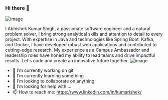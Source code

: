 
<!--You can check my linkedin profile:
    🔭 I’m currently working on self learning
    🌱 I’m currently different software tools/ Biometric solving problems
    👯 I’m looking to collaboration 

**anshuhishek/anshuhishek** is .✨ _special_ ✨ a repository because its `README.md` (this file) appears on your GitHub profile.
-->
### Hi there 👋
![image](https://github.com/anshuhishek/anshuhishek/assets/85212273/795204cb-9979-422a-8a1f-f319bd8e211c)


I Abhishek Kumar Singh, a passionate software engineer and a natural problem solver, I bring strong analytical skills and attention to detail to every project. With expertise in Java and technologies like Spring Boot, Kafka, and Docker, I have developed robust web applications and contributed to cutting-edge research. My experience as a Campus Ambassador and leadership roles have honed my ability to lead teams and drive impactful results. Let's code and create an innovative future together.
                                    ![image](https://github.com/anshuhishek/anshuhishek/assets/85212273/3f8f70ca-4e96-4b45-9c21-d64fe9935cf3)

- 🔭 I’m currently working on git
- 🌱 I’m currently learning something
- 👯 I’m looking to collaborate on anything
- 🤔 I’m looking for help with ...
- 📫 How to reach me:  https://www.linkedin.com/in/kumarishek/ 
<!--- 💬 Ask me about ...
- 📫 How to reach me:  https://www.linkedin.com/in/kumarishek/ 
- 😄 Pronouns: ...
- ⚡ Fun fact: 

